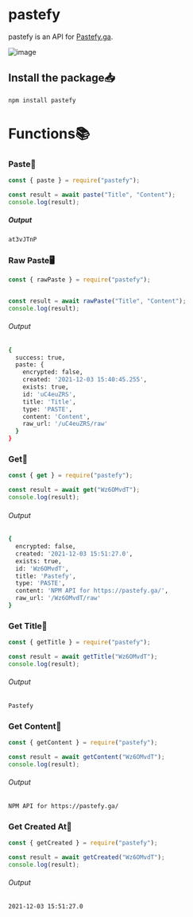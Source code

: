 # pastefy

pastefy is an API for [Pastefy.ga](https://pastefy.ga/).



![image](https://dxkyy.kill-all.men/5hjwhGlQh.png)

## Install the package📥

```bash
npm install pastefy
```

# Functions📚

### Paste📄

```js
const { paste } = require("pastefy");

const result = await paste("Title", "Content");
console.log(result); 
```

##### Output

```bash
at3vJTnP
```

### Raw Paste🖥️

```js
const { rawPaste } = require("pastefy");


const result = await rawPaste("Title", "Content");
console.log(result);
```

###### Output

```bash
{
  success: true,
  paste: {
    encrypted: false,
    created: '2021-12-03 15:40:45.255',
    exists: true,
    id: 'uC4euZRS',
    title: 'Title',
    type: 'PASTE',
    content: 'Content',
    raw_url: '/uC4euZRS/raw'
  }
}
```

### Get🔎

```js
const { get } = require("pastefy");

const result = await get("Wz6OMvdT");
console.log(result);
```

###### Output

```bash
{
  encrypted: false,
  created: '2021-12-03 15:51:27.0',
  exists: true,
  id: 'Wz6OMvdT',
  title: 'Pastefy',
  type: 'PASTE',
  content: 'NPM API for https://pastefy.ga/',
  raw_url: '/Wz6OMvdT/raw'
}
```

### Get Title🔎

```js
const { getTitle } = require("pastefy");

const result = await getTitle("Wz6OMvdT");
console.log(result);
```

###### Output

```bash
Pastefy
```

### Get Content🔎

```js
const { getContent } = require("pastefy");

const result = await getContent("Wz6OMvdT");
console.log(result);
```

###### Output

```bash
NPM API for https://pastefy.ga/
```

### Get Created At🔎

```js
const { getCreated } = require("pastefy");

const result = await getCreated("Wz6OMvdT");
console.log(result);
```

###### Output

```bash
2021-12-03 15:51:27.0
```



